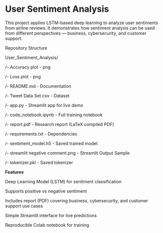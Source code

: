# User Sentiment Analysis

This project applies LSTM-based deep learning to analyze user sentiments from airline reviews.
It demonstrates how sentiment analysis can be used from different perspectives — business, cybersecurity, and customer support.

Repository Structure

User_Sentiment_Analysis/

/- Accuracy plot                   - png

/- Loss plot                       - png

/- README.md                       - Documentation

/- Tweet Data Set.csv              - Dataset

/- app.py                          - Streamlit app for live demo 

/- code_notebook.ipynb             - Full training notebook

/- report.pdf                      - Research report (LaTeX compiled PDF)

/- requirements.txt                - Dependencies

/- sentiment_model.h5              - Saved trained model

/- streamlit negative comment.png  - Streamlit Output Sample

/- tokenizer.pkl                   - Saved tokenizer

**Features**

Deep Learning Model (LSTM) for sentiment classification

Supports positive vs negative sentiment

Includes report (PDF) covering business, cybersecurity, and customer support use cases

Simple Streamlit interface for live predictions

Reproducible Colab notebook for training

